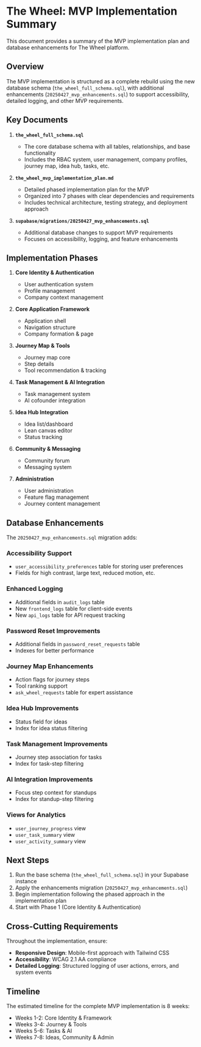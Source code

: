 # The Wheel: MVP Implementation Summary

This document provides a summary of the MVP implementation plan and database enhancements for The Wheel platform.

## Overview

The MVP implementation is structured as a complete rebuild using the new database schema (`the_wheel_full_schema.sql`), with additional enhancements (`20250427_mvp_enhancements.sql`) to support accessibility, detailed logging, and other MVP requirements.

## Key Documents

1. **`the_wheel_full_schema.sql`**
   - The core database schema with all tables, relationships, and base functionality
   - Includes the RBAC system, user management, company profiles, journey map, idea hub, tasks, etc.

2. **`the_wheel_mvp_implementation_plan.md`**
   - Detailed phased implementation plan for the MVP
   - Organized into 7 phases with clear dependencies and requirements
   - Includes technical architecture, testing strategy, and deployment approach

3. **`supabase/migrations/20250427_mvp_enhancements.sql`**
   - Additional database changes to support MVP requirements
   - Focuses on accessibility, logging, and feature enhancements

## Implementation Phases

1. **Core Identity & Authentication**
   - User authentication system
   - Profile management
   - Company context management

2. **Core Application Framework**
   - Application shell
   - Navigation structure
   - Company formation & page

3. **Journey Map & Tools**
   - Journey map core
   - Step details
   - Tool recommendation & tracking

4. **Task Management & AI Integration**
   - Task management system
   - AI cofounder integration

5. **Idea Hub Integration**
   - Idea list/dashboard
   - Lean canvas editor
   - Status tracking

6. **Community & Messaging**
   - Community forum
   - Messaging system

7. **Administration**
   - User administration
   - Feature flag management
   - Journey content management

## Database Enhancements

The `20250427_mvp_enhancements.sql` migration adds:

### Accessibility Support
- `user_accessibility_preferences` table for storing user preferences
- Fields for high contrast, large text, reduced motion, etc.

### Enhanced Logging
- Additional fields in `audit_logs` table
- New `frontend_logs` table for client-side events
- New `api_logs` table for API request tracking

### Password Reset Improvements
- Additional fields in `password_reset_requests` table
- Indexes for better performance

### Journey Map Enhancements
- Action flags for journey steps
- Tool ranking support
- `ask_wheel_requests` table for expert assistance

### Idea Hub Improvements
- Status field for ideas
- Index for idea status filtering

### Task Management Improvements
- Journey step association for tasks
- Index for task-step filtering

### AI Integration Improvements
- Focus step context for standups
- Index for standup-step filtering

### Views for Analytics
- `user_journey_progress` view
- `user_task_summary` view
- `user_activity_summary` view

## Next Steps

1. Run the base schema (`the_wheel_full_schema.sql`) in your Supabase instance
2. Apply the enhancements migration (`20250427_mvp_enhancements.sql`)
3. Begin implementation following the phased approach in the implementation plan
4. Start with Phase 1 (Core Identity & Authentication)

## Cross-Cutting Requirements

Throughout the implementation, ensure:

- **Responsive Design**: Mobile-first approach with Tailwind CSS
- **Accessibility**: WCAG 2.1 AA compliance
- **Detailed Logging**: Structured logging of user actions, errors, and system events

## Timeline

The estimated timeline for the complete MVP implementation is 8 weeks:

- Weeks 1-2: Core Identity & Framework
- Weeks 3-4: Journey & Tools
- Weeks 5-6: Tasks & AI
- Weeks 7-8: Ideas, Community & Admin
